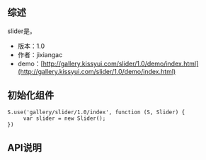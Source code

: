 ## 综述

slider是。

* 版本：1.0
* 作者：jixiangac
* demo：[http://gallery.kissyui.com/slider/1.0/demo/index.html](http://gallery.kissyui.com/slider/1.0/demo/index.html)

## 初始化组件

    S.use('gallery/slider/1.0/index', function (S, Slider) {
         var slider = new Slider();
    })

## API说明
